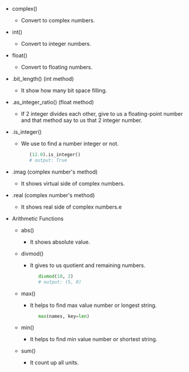 - complex()
   - Convert to complex numbers.

- int()
   - Convert to integer numbers.

- float()
   - Convert to floating numbers.

- .bit_length() (int method)
   - It show how many bit space filling.

- .as_integer_ratio() (float method)
   - If 2 integer divides each other, give to us a floating-point number and that method say to us that 2 integer number.

- .is_integer()
   - We use to find a number integer or not.
      ```python
         (12.0).is_integer()
         # output: True
      ```
- .imag (complex number's method)
   - It shows virtual side of complex numbers.

- .real  (complex number's method)
   - It shows real side of complex numbers.e

- Arithmetic Functions
   - abs()
      - It shows absolute value.
  
  - divmod()
      - It gives to us quotient and remaining numbers.
         ```python
            divmod(10, 2)
            # output: (5, 0)
         ```
   - max()
      - It helps to find max value number or longest string.
         ```python
            max(names, key=len)
         ```
   - min()
      - It helps to find min value number or shortest string.
   
   - sum()
      - It count up all units.
